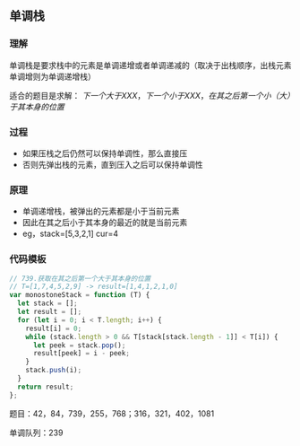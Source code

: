 ## 单调栈
### 理解
单调栈是要求栈中的元素是单调递增或者单调递减的（取决于出栈顺序，出栈元素单调增则为单调递增栈）

适合的题目是求解： *下一个大于XXX*，*下一个小于XXX*，*在其之后第一个小（大）于其本身的位置*

### 过程
* 如果压栈之后仍然可以保持单调性，那么直接压
* 否则先弹出栈的元素，直到压入之后可以保持单调性

### 原理
* 单调递增栈，被弹出的元素都是小于当前元素
* 因此在其之后小于其本身的最近的就是当前元素
* eg，stack=[5,3,2,1] cur=4

### 代码模板
```javascript
// 739.获取在其之后第一个大于其本身的位置
// T=[1,7,4,5,2,9] -> result=[1,4,1,2,1,0]
var monostoneStack = function (T) {
  let stack = [];
  let result = [];
  for (let i = 0; i < T.length; i++) {
    result[i] = 0;
    while (stack.length > 0 && T[stack[stack.length - 1]] < T[i]) {
      let peek = stack.pop();
      result[peek] = i - peek;
    }
    stack.push(i);
  }
  return result;
};
```

题目：42，84，739，255，768；316，321，402，1081

单调队列：239
